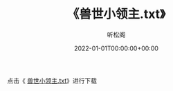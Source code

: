 ﻿---
title:  《兽世小领主.txt》
date:   2022-01-01T00:00:00+00:00
author: 听松阁
layout: post
permalink: /兽世小领主/
categories: 小说
tags: [小说]
---

点击《 [兽世小领主.txt](http://img.660000.xyz/bookstukust/book/bntxt/10/兽世小领主.txt)》进行下载